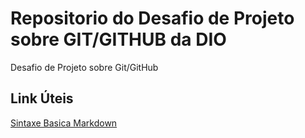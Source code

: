 # Repositorio do Desafio de Projeto sobre GIT/GITHUB da DIO
Desafio de Projeto sobre Git/GitHub

## Link Úteis 
[Sintaxe Basica Markdown](https://www.markdownguide.org/basic-syntax/)
